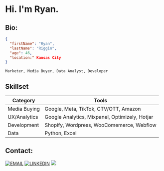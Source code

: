 # Hi. I'm Ryan. 

## Bio:

```json
{
  "firstName": "Ryan",
  "lastName": "Riggin",
  "age": 46,
  "location:" Kansas City
}
```
```
Marketer, Media Buyer, Data Analyst, Developer
```

## Skillset

| Category       | Tools                                            |
| -----------    | ------------------------------------------------ |
| Media Buying   | Google, Meta, TikTok, CTV/OTT, Amazon            |
| UX/Analytics   | Google Analytics, Mixpanel, Optimizely, Hotjar   |
| Development    | Shopify, Wordpress, WooComemerce, Webflow        |
| Data           | Python, Excel                                    |


## Contact:

[![EMAIL](https://img.shields.io/badge/Email-black?style=for-the-badge)](mailto:riggin@gmail.com)
[![LINKEDIN](https://img.shields.io/badge/Linkedin-black?style=for-the-badge&logo=linkedin)](https://www.linkedin.com/in/ryanrggin/) 
[![](https://img.shields.io/twitter/follow/rriggin?color=blue&logo=twitter&style=for-the-badge)](https://twitter.com/rriggin)
